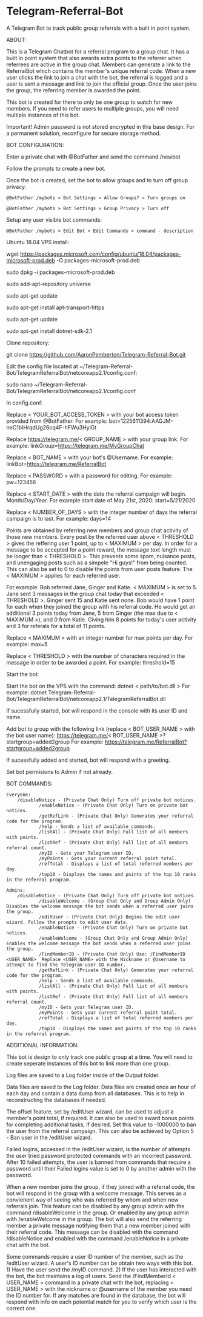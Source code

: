 # Telegram-Referral-Bot
A Telegram Bot to track public group referrals with a built in point system.

ABOUT:

This is a Telegram Chatbot for a referral program to a group chat. It has a built in point system that also awards extra points to the referrer when referrees are active in the group chat. Members can generate a link to the ReferralBot which contains the member's unique referral code. When a new user clicks the link to join a chat with the bot, the referral is logged and a user is sent a message and link to join the official group. Once the user joins the group, the referring member is awarded the point.

This bot is created for there to only be one group to watch for new members. If you need to refer users to multiple groups, you will need multiple instances of this bot.

Important! Admin password is not stored encrypted in this base design. For a permanent solution, reconfigure for secure storage method.


BOT CONFIGURATION:

Enter a private chat with @BotFather and send the command /newbot 

Follow the prompts to create a new bot.

Once the bot is created, set the bot to allow groups and to turn off group privacy:

	@BotFather /mybots > Bot Settings > Allow Groups? > Turn groups on
	
	@BotFather /mybots > Bot Settings > Group Privacy > Turn off

Setup any user visible bot commands:

	@BotFather /mybots > Edit Bot > Edit Commands > command - description


Ubuntu 18.04 VPS install:

wget https://packages.microsoft.com/config/ubuntu/18.04/packages-microsoft-prod.deb -O packages-microsoft-prod.deb

sudo dpkg -i packages-microsoft-prod.deb

sudo add-apt-repository universe

sudo apt-get update

sudo apt-get install apt-transport-https

sudo apt-get update

sudo apt-get install dotnet-sdk-2.1

Clone repository: 

git clone https://github.com/AaronPemberton/Telegram-Referral-Bot.git

Edit the config file located at ~/Telegram-Referral-Bot/TelegramReferralBot/netcoreapp2.1/config.conf:

sudo nano ~/Telegram-Referral-Bot/TelegramReferralBot/netcoreapp2.1/config.conf

In config.conf:

Replace < YOUR_BOT_ACCESS_TOKEN > with your bot access token provided from @BotFather.
For example: bot=1225611394:AAGJM-neC1bIHrqdUg26cq4F-hFWu3HyiGt

Replace https://telegram.me/< GROUP_NAME > with your group link.
For example: linkGroup=https://telegram.me/MyGroupChat

Replace < BOT_NAME > with your bot's @Username.
For example: linkBot=https://telegram.me/ReferralBot

Replace < PASSWORD > with a password for editing.
For example: pw=123456

Replace < START_DATE > with the date the referral campaign will begin. Month/Day/Year.
For example start date of May 21st, 2020: start=5/21/2020

Replace < NUMBER_OF_DAYS > with the integer number of days the referral campaign is to last.
For example: days=14

Points are obtained by referring new members and group chat activity of those new members.
Every post by the referred user above < THRESHOLD > gives the reffering user 1 point, up to < MAXIMUM > per day.
In order for a message to be accepted for a point reward, the message text length must be longer than < THRESHOLD >.
This prevents some spam, nuisance posts, and unengaging posts such as a simpele "Hi guys!" from being counted.
This can also be set to 0 to disable the points from user posts feature. The < MAXIMUM > applies for each referred user.
	
For example: Bob referred Jane, Ginger and Katie. < MAXIMUM > is set to 5.
Jane sent 3 messages in the group chat today that exceeded < THRESHOLD >. Ginger sent 15 and Katie sent none.
Bob would have 1 point for each when they joined the group with his referral code.
He would get an additional 3 points today from Jane, 5 from Ginger (the max due to < MAXIMUM >), and 0 from Katie.
Giving him 8 points for today's user activity and 3 for referals for a total of 11 points.

Replace < MAXIMUM > with an integer number for max points per day.
For example: max=5

Replace < THRESHOLD > with the number of characters required in the message in order to be awarded a point.
For example: threshold=15

Start the bot:

Start the bot on the VPS with the command: dotnet < path/to/bot.dll >
For example: dotnet Telegram-Referral-Bot/TelegramReferralBot/netcoreapp2.1/TelegramReferralBot.dll

If sucessfully started, bot will respond in the console with its user ID and name.

Add bot to group with the following link (replace < BOT_USER_NAME > with the bot user name): https://telegram.me/< BOT_USER_NAME >?startgroup=added2group
For example: https://telegram.me/ReferralBot?startgroup=added2group

If sucessfully added and started, bot will respond with a greeting.

Set bot permisions to Admin if not already.


BOT COMMANDS:

	Everyone:
		/disableNotice - (Private Chat Only) Turn off private bot notices.
                /enableNotice - (Private Chat Only) Turn on private bot notices.
                /getRefLink - (Private Chat Only) Generates your referral code for the program.
                /help - Sends a list of available commands.
                /listAll - (Private Chat Only) Full list of all members with points.
                /listRef - (Private Chat Only) Full list of all members referral count.
                /myID - Gets your Telegram user ID.
                /myPoints - Gets your current referral point total.
                /refTotal - Displays a list of total referred members per day.
                /top10 - Displays the names and points of the top 10 ranks in the referral program.

	Admins:
		/disableNotice - (Private Chat Only) Turn off private bot notices.
                /disableWelcome - (Group Chat Only and Group Admin Only) Disables the welcome message the bot sends when a referred user joins the group.
                /editUser - (Private Chat Only) Begins the edit user wizard. Follow the prompts to edit user data.
                /enableNotice - (Private Chat Only) Turn on private bot notices.
                /enableWelcome - (Group Chat Only and Group Admin Only) Enables the welcome message the bot sends when a referred user joins the group.
                /FindMemberID - (Private Chat Only) Use: /FindMemberID <USER_NAME>  Replace <USER_NAME> with the Nickname or @Username to attempt to find the Telegram user ID number.
                /getRefLink - (Private Chat Only) Generates your referral code for the program.
                /help - Sends a list of available commands.
                /listAll - (Private Chat Only) Full list of all members with points.
                /listRef - (Private Chat Only) Full list of all members referral count.
                /myID - Gets your Telegram user ID.
                /myPoints - Gets your current referral point total.
                /refTotal - Displays a list of total referred members per day.
                /top10 - Displays the names and points of the top 10 ranks in the referral program.
		

ADDITIONAL INFORMATION:

This bot is design to only track one public group at a time. You will need to create seperate instances of this bot to link more than one group.

Log files are saved to a Log folder inside of the Output folder.

Data files are saved to the Log folder. Data files are created once an hour of each day and contain a data dump from all databases. This is to help in reconstructing the databases if needed.

The offset feature, set by /editUser wizard, can be used to adjust a member's point total, if required. It can also be used to award bonus points for completing additional tasks, if desired. Set this value to -1000000 to ban the user from the referral campaign. This can also be achieved by Option 5 - Ban user in the /editUser wizard.

Failed logins, accessed in the /editUser wizard, is the number of attempts the user tried password protected commands with an incorrect password. After 10 failed attempts, the user is banned from commands that require a password until their Failed logins value is set to 0 by another admin with the password.

When a new member joins the group, if they joined with a referral code, the bot will respond in the group with a welcome message. This serves as a convienent way of seeing who was referred by whom and when new referrals join. This feature can be disabled by any group admin with the command /disableWelcome in the group. Or enabled by any group admin with /enableWelcome in the group. The bot will also send the referring member a private message notifying them that a new member joined with their referral code. This message can be disabled with the command /disableNotice and enabled with the command /enableNotice in a private chat with the bot. 

Some commands require a user ID number of the member, such as the /editUser wizard. A user's ID number can be obtain two ways with this bot. 1) Have the user send the /myID command. 2) If the user has interacted with the bot, the bot maintains a log of users. Send the /FindMemberId < USER_NAME > command in a private chat with the bot, replacing < USER_NAME > with the nickname or @username of the member you need the ID number for. If any matches are found in the database, the bot will respond with info on each potential match for you to verify which user is the correct one.
